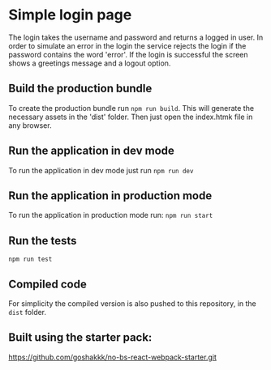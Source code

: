 # Simple login page


The login takes the username and password and returns a logged in user. In order to simulate an error in the login the service rejects the login if the password contains the word 'error'.
If the login is successful the screen shows a greetings message and a logout option.

## Build the production bundle
To create the production bundle run ```npm run build```. This will generate the necessary assets in the 'dist' folder. Then just open the index.htmk file in any browser.

## Run the application in dev mode
To run the application in dev mode just run ```npm run dev```

## Run the application in production mode
To run the application in production mode run: ```npm run start```

## Run the tests
```npm run test```

## Compiled code
For simplicity the compiled version is also pushed to this repository, in the ```dist``` folder.


## Built using the starter pack:
https://github.com/goshakkk/no-bs-react-webpack-starter.git
